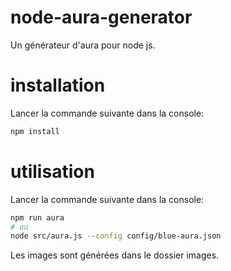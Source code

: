 # node-aura-generator
Un générateur d'aura pour node js. 

# installation
Lancer la commande suivante dans la console: 
```bash
npm install 
```

# utilisation 
Lancer la commande suivante dans la console: 
```bash
npm run aura
# ou 
node src/aura.js --config config/blue-aura.json
```

Les images sont générées dans le dossier images.



